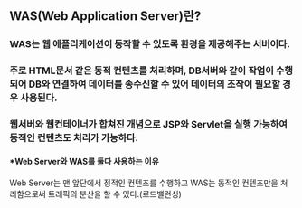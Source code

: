 ## WAS(Web Application Server)란?
### WAS는 웹 에플리케이션이 동작할 수 있도록 환경을 제공해주는 서버이다.
### 주로 HTML문서 같은 동적 컨텐츠를 처리하며, DB서버와 같이 작업이 수행되어 DB와 연결하여 데이터를 송수신할 수 있어 데이터의 조작이 필요할 경우 사용된다.
### 웹서버와 웹컨테이너가 합쳐진 개념으로 JSP와 Servlet을 실행 가능하여 동적인 컨텐츠도 처리가 가능하다.



#### *Web Server와 WAS를 둘다 사용하는 이유
Web Server는 맨 앞단에서 정적인 컨텐츠를 수행하고 WAS는 동적인 컨텐츠만을 처리함으로써 트래픽의 분산을 할 수 있다.(로드밸런싱)
